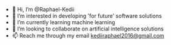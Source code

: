 - 👋 Hi, I’m @Raphael-Kedii
- 👀 I’m interested in developing 'for future' software solutions
- 🌱 I’m currently learning machine learning
- 💞️ I’m looking to collaborate on artificial intelligence solutions
- 📫 Reach me through my email kediiraphael2016@gmail.com

<!---
Raphael-Kedii/Raphael-Kedii is a ✨ special ✨ repository because its `README.md` (this file) appears on your GitHub profile.
You can click the Preview link to take a look at your changes.
--->
